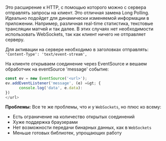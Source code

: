 Это расширение к HTTP, с помощью которого можно с сервера отправлять запросы на клиент. Это отличная замена Long Polling. Идеально подойдет для динамически изменяемой информации в приложении. Например, различная real-time статистика, текстовые трансляции матчей и так далее. В этих случаях нет необходимости использовать WebSockets, так как клиент ничего не отправляет серверу.

Для активации на сервере необходимо в заголовках отправлять:
`'Content-Type': 'text/event-stream',`

На клиенте открываем соединение через EventSource и вешаем обработчик на eventSource 'message' событие:

 ```javascript
const ev = new EventSource('<url>');
ev.addEventListener('message', (e) =&gt; {
       console.log('data', e.data):
})
</url>
```

**Проблемы:**
Все те же проблемы, что и у `WebSockets`, но плюс ко всему:

- Есть ограничение на количество открытых соединений
- Хуже поддержка браузерами
- Нет возможности передачи бинарных данных, как в `WebSockets`
- Меньше готовых библиотек, упрощающих работу